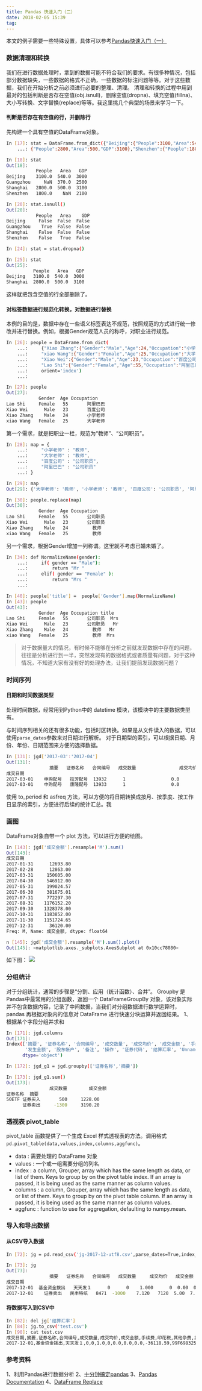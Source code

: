 ```yaml
---
title: Pandas 快速入门（二）
date: 2018-02-05 15:39
tag: 
---
```


本文的例子需要一些特殊设置，具体可以参考[Pandas快速入门（一）](http://www.cnblogs.com/cocowool/p/8316595.html)

### 数据清理和转换
我们在进行数据处理时，拿到的数据可能不符合我们的要求。有很多种情况，包括部分数据缺失，一些数据的格式不正确，一些数据的标注问题等等。对于这些数据，我们在开始分析之前必须进行必要的整理、清理。
清理和转换的过程中用到最对的包括判断是否存在空值(obj.isnull)，删除空值(dropna)、填充空值(fillna)、大小写转换、文字替换(replace)等等。我这里挑几个典型的场景来学习一下。

#### 判断是否存在有空值的行，并删除行
先构建一个具有空值的DataFrame对象。
```bash
In [17]: stat = DataFrame.from_dict({"Beijing":{"People":3100,"Area":540,"GDP":3000},"Guangzhou":{"People":np.nan,"Area":370,"GDP":2500},"Shanghai":
    ...: {"People":2800,"Area":500,"GDP":3100},"Shenzhen":{"People":1800,"Area":np.nan,"GDP":2100}},orient='index')

In [18]: stat
Out[18]: 
           People   Area   GDP
Beijing    3100.0  540.0  3000
Guangzhou     NaN  370.0  2500
Shanghai   2800.0  500.0  3100
Shenzhen   1800.0    NaN  2100

In [20]: stat.isnull()
Out[20]: 
           People   Area    GDP
Beijing     False  False  False
Guangzhou    True  False  False
Shanghai    False  False  False
Shenzhen    False   True  False

In [24]: stat = stat.dropna()

In [25]: stat
Out[25]: 
          People   Area   GDP
Beijing   3100.0  540.0  3000
Shanghai  2800.0  500.0  3100
```
这样就把包含空值的行全部删除了。

#### 对标签数据进行规范化转换，对数据进行替换
本例的目的是，数据中存在一些语义标签表达不规范，按照规范的方式进行统一修改并进行替换。例如，根据Gender规范人员的称呼，对职业进行规范。
```bash
In [26]: people = DataFrame.from_dict(
    ...:     {"Xiao Zhang":{"Gender":"Male","Age":24,"Occupation":"小学老师"},
    ...:     "xiao Wang":{"Gender":"Female","Age":25,"Occupation":"大学老师"},
    ...:     "Xiao Wei":{"Gender":"Male","Age":23,"Occupation":"百度公司"},
    ...:     "Lao Shi":{"Gender":"Female","Age":55,"Occupation":"阿里巴巴"}},
    ...:     orient='index')
    ...:     

In [27]: people
Out[27]: 
            Gender  Age Occupation
Lao Shi     Female   55       阿里巴巴
Xiao Wei      Male   23       百度公司
Xiao Zhang    Male   24       小学老师
xiao Wang   Female   25       大学老师
```
第一个需求，就是把职业一栏，规范为“教师”、“公司职员”。
```bash
In [28]: map = {
    ...:     "小学老师" : "教师",
    ...:     "大学老师" : "教师",
    ...:     "百度公司" : "公司职员",
    ...:     "阿里巴巴" : "公司职员"
    ...: }

In [29]: map
Out[29]: {'大学老师': '教师', '小学老师': '教师', '百度公司': '公司职员', '阿里巴巴': '公司职员'}

In [30]: people.replace(map)
Out[30]: 
            Gender  Age Occupation
Lao Shi     Female   55       公司职员
Xiao Wei      Male   23       公司职员
Xiao Zhang    Male   24         教师
xiao Wang   Female   25         教师
```
另一个需求，根据Gender增加一列称谓。这里就不考虑已婚未婚了。
```bash
In [34]: def NormalizeName(gender):
    ...:     if( gender == "Male"):
    ...:         return "Mr "
    ...:     elif( gender == "Female" ):
    ...:         return "Mrs "
    ...:  

In [40]: people['title'] =  people['Gender'].map(NormalizeName)
In [43]: people
Out[43]: 
            Gender  Age Occupation title
Lao Shi     Female   55       公司职员  Mrs 
Xiao Wei      Male   23       公司职员   Mr 
Xiao Zhang    Male   24         教师   Mr 
xiao Wang   Female   25         教师  Mrs
```
> 对于数据量大的情况，有时候不能够在分析之前就发现数据中存在的问题，往往是分析进行到一半，突然发现有的数据格式或者质量有问题，对于这种情况，不知道大家有没有好的处理办法，让我们提前发现数据问题？


### 时间序列

#### 日期和时间数据类型
处理时间数据，经常用到Python中的 datetime 模块，该模块中的主要数据类型有。

与时间序列相关的还有很多功能，包括时区转换。如果是从文件读入的数据，可以使用```parse_dates```参数来对日期进行解析。
对于日期型的索引，可以根据日期、月份、年份、日期范围来方便的选择数据。
```bash
In [131]: jgd['2017-03':'2017-04']
Out[131]: 
                摘要   证券名称   合同编号   成交数量                成交均价     成交金额   手续费  \
成交日期                                                                         
2017-03-01    申购配号   拉芳配号  13932      1                 0.0      0.0   0.0   
2017-03-01    申购配号   康隆配号  13933      1                 0.0      0.0   0.0
```
使用 to_period 和 asfreq 方法，可以方便的将日期转换成按月、按季度、按工作日显示的索引，方便进行后续的统计汇总。我

### 画图
DataFrame对象自带一个 plot 方法，可以进行方便的绘图。
```bash
In [143]: jgd['成交金额'].resample('M').sum()
Out[143]: 
成交日期
2017-01-31      12693.80
2017-02-28      12863.00
2017-03-31     150605.00
2017-04-30     546912.00
2017-05-31     199024.57
2017-06-30     381675.01
2017-07-31     772297.30
2017-08-31    1176152.20
2017-09-30    1328378.00
2017-10-31    1183852.00
2017-11-30    1151724.65
2017-12-31      36120.00
Freq: M, Name: 成交金额, dtype: float64

n [145]: jgd['成交金额'].resample('M').sum().plot()
Out[145]: <matplotlib.axes._subplots.AxesSubplot at 0x10cc78080>
```
如下图：
![](./20180205-pandas-introduce-2/39469-20180206095943810-555327950.png)

### 分组统计
对于分组统计，通常的步骤是“分割、应用（统计函数）、合并”。
Groupby 是Pandas中最常用的分组函数，返回一个 DataFrameGroupBy 对象，该对象实际并不包含数据内容，记录了中间数据，当我们对分组数据进行数学运算时，pandas 再根据对象内的信息对 DataFrame 进行快速分块运算并返回结果。
1、根据某个字段分组并求和
```bash
In [171]: jgd.columns
Out[171]: 
Index(['摘要', '证券名称', '合同编号', '成交数量', '成交均价', '成交金额', '手续费', '印花税', '其他杂费',
       '发生金额', '股东帐户', '备注', '操作', '证券代码', '结算汇率', 'Unnamed: 16'],
      dtype='object')

In [172]: jgd_g1 = jgd.groupby(['证券名称','摘要'])

In [173]: jgd_g1.sum()
Out[173]: 
                成交数量        成交金额
证券名称  摘要                        
50ETF 证券买入       500     1228.00
      证券卖出     -1300     3190.20
```

### 透视表 pivot_table
pivot_table 函数提供了一个生成 Excel 样式透视表的方法。调用格式```pd.pivot_table(data,values,index,columns,aggfunc)```。

* data : 需要处理的 DataFrame 对象
* values : 一个或一组需要分组的列名
* index : a column, Grouper, array which has the same length as data, or list of them. Keys to group by on the pivot table index. If an array is passed, it is being used as the same manner as column values.
* columns : a column, Grouper, array which has the same length as data, or list of them. Keys to group by on the pivot table column. If an array is passed, it is being used as the same manner as column values.
* aggfunc : function to use for aggregation, defaulting to numpy.mean.

### 导入和导出数据

#### 从CSV导入数据
```bash
In [72]: jg = pd.read_csv('jg-2017-12-utf8.csv',parse_dates=True,index_col=0)

In [73]: jg
Out[73]: 
                摘要   证券名称   合同编号   成交数量     成交均价   成交金额   手续费   印花税  其他杂费  \
成交日期                                                                        
2017-12-01  基金资金拨出   天天发１      0      0    1.000      0  0.00  0.00  0.00   
2017-12-01    证券卖出   民丰特纸   8471  -1000    7.120   7120  5.00  7.12  0.14
```

#### 将数据写入到CSV中
```bash
In [82]: del jg['结算汇率']
In [84]: jg.to_csv('test.csv')
In [90]: cat test.csv
成交日期,摘要,证券名称,合同编号,成交数量,成交均价,成交金额,手续费,印花税,其他杂费,发生金额,股东帐户,备注,操作,证券代码
2017-12-01,基金资金拨出,天天发１,0,0,1.0,0,0.0,0.0,0.0,-36118.59,99F6983257,122.0,其他,940018
```

### 参考资料
1、利用Pandas进行数据分析
2、[十分钟搞定pandas](https://www.cnblogs.com/chaosimple/p/4153083.html)
3、[Pandas Documentation](https://pandas.pydata.org/pandas-docs/stable/generated/pandas.DataFrame.from_dict.html#pandas.DataFrame.from_dict)
4、[DataFrame Replace](https://pandas.pydata.org/pandas-docs/stable/generated/pandas.DataFrame.replace.html#pandas.DataFrame.replace)












